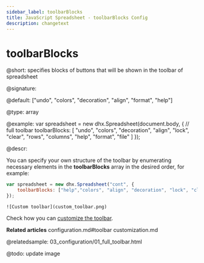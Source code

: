 ```yaml
---
sidebar_label: toolbarBlocks
title: JavaScript Spreadsheet - toolbarBlocks Config
description: changetext
---
```


# toolbarBlocks

@short: specifies blocks of buttons that will be shown in the toolbar of spreadsheet

@signature:

@default: ["undo", "colors", "decoration", "align", "format", "help"]

@type: array

@example:
var spreadsheet = new dhx.Spreadsheet(document.body, {
	// full toolbar
	toolbarBlocks: [
    	"undo", "colors", "decoration", "align", "lock", "clear",
        "rows", "columns", "help", "format", "file"
    ]
});

@descr:

You can specify your own structure of the toolbar by enumerating necessary elements in the **toolbarBlocks** array in the desired order, for example:

~~~js
var spreadsheet = new dhx.Spreadsheet("cont", {
	toolbarBlocks: ["help","colors", "align", "decoration", "lock", "clear"]
});
~~~

```
![Custom toolbar](custom_toolbar.png)
```

Check how you can [customize the toolbar](customization.md/#toolbar).

**Related articles**
configuration.md#toolbar
customization.md

@relatedsample:
03_configuration/01_full_toolbar.html

@todo: update image
